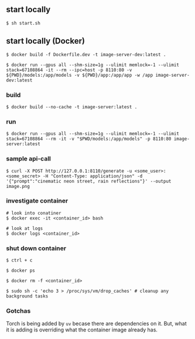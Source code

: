 ## start locally
`$ sh start.sh`

## start locally (Docker)

```
$ docker build -f Dockerfile.dev -t image-server-dev:latest .

$ docker run --gpus all --shm-size=1g --ulimit memlock=-1 --ulimit stack=67108864 -it --rm --ipc=host -p 8110:80 -v ${PWD}/models:/app/models -v ${PWD}/app:/app/app -w /app image-server-dev:latest
```

### build
```
$ docker build --no-cache -t image-server:latest .
```

### run
```
$ docker run --gpus all --shm-size=1g --ulimit memlock=-1 --ulimit stack=67108864 --rm -it -v "$PWD/models:/app/models" -p 8110:80 image-server:latest
```

### sample api-call
```
$ curl -X POST http://127.0.0.1:8110/generate -u <some_user>:<some_secret> -H "Content-Type: application/json" -d '{"prompt":"cinematic neon street, rain reflections"}' --output image.png
```

### investigate container
```
# look into conatiner
$ docker exec -it <container_id> bash

# look at logs
$ docker logs <container_id>
```

### shut down container
```
$ ctrl + c

$ docker ps

$ docker rm -f <container_id>

$ sudo sh -c 'echo 3 > /proc/sys/vm/drop_caches' # cleanup any background tasks
```

### Gotchas
Torch is being added by `uv` becase there are dependencies on it. But, what it is adding is overriding what the container image already has. 

